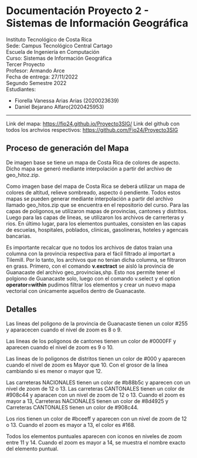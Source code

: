 # Documentación Proyecto 2 - Sistemas de Información Geográfica

Instituto Tecnológico de Costa Rica \
Sede: Campus Tecnológico Central Cartago \
Escuela de Ingeniería en Computación \
Curso: Sistemas de Información Geográfica \
Tercer Proyecto \
Profesor: Armando Arce \
Fecha de entrega: 27/11/2022 \
Segundo Semestre 2022 \
Estudiantes: 
- Fiorella Vanessa Arias Arias (2020023639)
- Daniel Bejarano Alfaro(2020425953) 


- - -

Link del mapa: https://fio24.github.io/Proyecto3SIG/
Link del github con todos los archvios respectivos: https://github.com/Fio24/Proyecto3SIG


## Proceso de generación del Mapa
De imagen base se tiene un mapa de Costa Rica de colores de aspecto. Dicho mapa se generó mediante interpolación a partir del archivo de geo_hitoz.zip. 

Como imagen base del mapa de Costa Rica se deberá utilizar un mapa de colores de altitud, relieve sombreado, aspecto ó pendiente. Todos estos mapas se pueden generar mediante interpolación a partir del archivo llamado geo_hitos.zip que se encuentra en el repositorio del curso.
Para las capas de poligonos,se utilizaron mapas de provincias, cantones y distritos. Luego para las capas de lineas, se utilizaron los archivos de carrerteras y rios. En último lugar, para los elementos puntuales, consisten en las capas de escuelas, hospitales, poblados, clinicas, gasolineras, hoteles y agencais bancarias. 

Es importante recalcar que no todos los archivos de datos traían una columna con la provincia respectiva para el fácil filtrado al importart a Tilemill. Por lo tanto, los archivos que no tenían dicha columna, se filtraron en grass. Primero, con el comando **v.exctract** se aisló la provincia de Guanacaste del archivo geo_provincias,shp. Esto nos permite tener el polgiono de Guanacaste solo, luego con el comando v.select y el option **operator=within** pudimos filtrar los elementos y crear un nuevo mapa vectorial con únicamente aquellos dentro de Guanacaste.


## Detalles
Las lineas del poligono de la provincia de Guanacaste tienen un color #255 y aparacecen cuando el nivel de zoom es 8 o 9.

Las lineas de los poligonos de cantones tienen un color de  #0000FF y aparecen cuando el nivel de zoom es 9 o 10.

Las lineas de lo poligonos de distritos tienen un color de #000 y aparecen cuando el nivel de zoom es Mayor que 10. Con el grosor de la linea cambiando si es menor o mayor que 12.

Las carreteras NACIONALES tienen un color de #b88b5c y aparecen con un nivel de zoom de 12 o 13.
Las carreteras CANTONALES tienen un color de #908c44 y aparacen con un nivel de zoom de 12 o 13.
Cuando el zoom es mayor a 13, Carreteras NACIONALES tienen un color de #8d4925 y Carreteras CANTONALES tienen un color de #908c44.

Los rios tienen un color de #bceeff y aparecen con un nivel de zoom de 12 o 13. Cuando el zoom es mayor a 13, el color es #168.

Todos los elementos puntuales aparecen con iconos en niveles de zoom entre 11 y 14.
Cuando el zoom es mayor a 14, se muestra el nombre exacto del elemento puntual.
